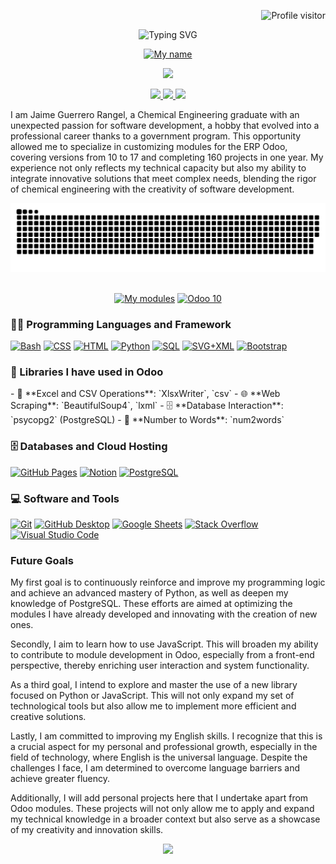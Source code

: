 <!-- Icon and visitor 
  <img src="https://www.codedex.io/_next/image?url=%2Fimages%2Frobot.gif&w=64&q=75"/>
-->
<p align="right"> 
  <img src="https://komarev.com/ghpvc/?username=JaimeGuerreroRangel&label=PROFILE+VIEWS&color=red&style=for-the-badge" alt="Profile visitor" />
</p>
<!-- Grettings -->
<p align="center" >
  <a src="https://git.io/typing-svg"><img src="https://readme-typing-svg.demolab.com?font=Fira+Code&weight=500&size=25&duration=4000&pause=800&color=692DF0&background=9BFF9100&vCenter=true&random=false&width=435&lines=Hola%2C+bienvenidos+a+mi+perfil;Hello%2C+welcome+to+my+profile" alt="Typing SVG" /></a>
</p>
<!-- Name -->
<p align="center">
  <a href="https://git.io/typing-svg"><img src="https://readme-typing-svg.demolab.com?font=Righteous&weight=600&size=35&duration=1&pause=800&color=D22B21&background=9BFF9100&vCenter=true&random=false&width=435&lines=Jaime+Guerrero+Rangel" alt="My name"/>  </a>
</p>
<!-- Logo -->
<p align="center">
  <img src="https://img.shields.io/badge/Odoo-%23E95420.svg?&style=for-the-badge&logo=odoo&logoColor=white"/>
</p>
<!-- Social icons section -->
<p align="center">
  <a href="https://www.linkedin.com/in/jaime-guer/">
    <img src="https://skillicons.dev/icons?i=linkedin" />
  </a>
  <a href="https://discord.com/invite/NUdxtyCj">
    <img src="https://skillicons.dev/icons?i=discord" />
  </a>
  <a href="https://www.instagram.com/jimmy.coder/">
    <img src="https://skillicons.dev/icons?i=instagram" />
  </a>
</p>
<!-- Presetation -->
<p>
  I am Jaime Guerrero Rangel, a Chemical Engineering graduate with an unexpected passion for software development, a hobby that evolved into a professional career thanks to a government program. This opportunity allowed me to specialize in customizing modules for the ERP Odoo, covering versions from 10 to 17 and completing 160 projects in one year. My experience not only reflects my technical capacity but also my ability to integrate innovative solutions that meet complex needs, blending the rigor of chemical engineering with the creativity of software development.
</p>

<!-- Modules -->
<div align="center">
  <img alt="snake eating my contributions" src="https://raw.githubusercontent.com/JaimeGuerreroRangel/JaimeGuerreroRangel/output/github-contribution-grid-snake.svg" />
</div>
<br>
<!-- Modules -->
<p align="center">
  <a href="https://git.io/typing-svg"><img src="https://readme-typing-svg.demolab.com?font=Rakkas&weight=700&size=30&pause=1000&random=false&width=435&lines=My+developed+Odoo+modules." alt="My modules" /></a>
  <a href="https://github.com/JaimeGuerreroRangel/Portafolio_de_trabajo/tree/main">
  <img width="800" src="https://github-readme-stats.vercel.app/api/pin/?username=JaimeGuerreroRangel&repo=Portafolio_de_trabajo&theme=react&bg_color=1F222E&title_color=F85D7F&hide_border=true&icon_color=F8D866&show_icons=false" alt="Odoo 10">
</a>
</p>

<h3>👨‍💻 Programming Languages and Framework</h3>

  <p>
      <a href="https://github.com/search?q=user%3ADenverCoder1+language%3Abash"><img alt="Bash" src="https://img.shields.io/badge/Bash-121011.svg?logo=gnu-bash&logoColor=white"></a>
      <a href="https://github.com/search?q=user%3ADenverCoder1+language%3Acss"><img alt="CSS" src="https://img.shields.io/badge/CSS-1572B6.svg?logo=css3&logoColor=white"></a>
      <a href="https://github.com/search?q=user%3ADenverCoder1+language%3Ahtml"><img alt="HTML" src="https://img.shields.io/badge/HTML-E34F26.svg?logo=html5&logoColor=white"></a>
      <a href="https://github.com/search?q=user%3ADenverCoder1+language%3Apython"><img alt="Python" src="https://img.shields.io/badge/Python-14354C.svg?logo=python&logoColor=white"></a>
      <a href="https://github.com/search?q=user%3ADenverCoder1+language%3Asql"><img alt="SQL" src="https://custom-icon-badges.demolab.com/badge/SQL-025E8C.svg?logo=database&logoColor=white"></a>
      <a href="https://github.com/search?q=user%3ADenverCoder1+language%3Asvg"><img alt="SVG+XML" src="https://img.shields.io/badge/SVG%2BXML-e0982c.svg?logo=svg&logoColor=white"></a>
    <a href="#"><img alt="Bootstrap" src="https://img.shields.io/badge/Bootstrap-7952B3.svg?logo=bootstrap&logoColor=white"></a>
  </p>

<h3>🧰 Libraries I have used in Odoo</h3>
<p>
- 📝 **Excel and CSV Operations**: `XlsxWriter`, `csv`
- 🌐 **Web Scraping**: `BeautifulSoup4`, `lxml`
- 🗄️ **Database Interaction**: `psycopg2` (PostgreSQL)
- 🔢 **Number to Words**: `num2words`
</p>

  <h3>🗄️ Databases and Cloud Hosting</h3>

  <p>
      <a href="#"><img alt="GitHub Pages" src="https://img.shields.io/badge/GitHub%20Pages-327FC7.svg?logo=github&logoColor=white"></a>
      <a href="#"><img alt="Notion" src="https://img.shields.io/badge/Notion-010101.svg?logo=notion&logoColor=white"></a>
      <a href="#"><img alt="PostgreSQL" src ="https://img.shields.io/badge/PostgreSQL-316192.svg?logo=postgresql&logoColor=white"></a>
  </p>

  <h3>💻 Software and Tools</h3>

  <p>
      <a href="#"><img alt="Git" src="https://img.shields.io/badge/Git-F05033.svg?logo=git&logoColor=white"></a>
      <a href="#"><img alt="GitHub Desktop" src="https://img.shields.io/badge/GitHub%20Desktop-8034A9.svg?logo=github&logoColor=white"></a>
      <a href="#"><img alt="Google Sheets" src="https://img.shields.io/badge/Sheets-34A853.svg?logo=google%20sheets&logoColor=white"></a>
      <a href="#"><img alt="Stack Overflow" src="https://img.shields.io/badge/-Stack%20Overflow-FE7A16?logo=stack-overflow&logoColor=white"></a>
      <a href="#"><img alt="Visual Studio Code" src="https://img.shields.io/badge/Visual%20Studio%20Code-0078d7.svg?logo=visual-studio-code&logoColor=white"></a>
  </p>

  <h3>Future Goals</h3>
<p>
My first goal is to continuously reinforce and improve my programming logic and achieve an advanced mastery of Python, as well as deepen my knowledge of PostgreSQL. These efforts are aimed at optimizing the modules I have already developed and innovating with the creation of new ones.
</p>
<p>
Secondly, I aim to learn how to use JavaScript. This will broaden my ability to contribute to module development in Odoo, especially from a front-end perspective, thereby enriching user interaction and system functionality.
</p>
<p>
As a third goal, I intend to explore and master the use of a new library focused on Python or JavaScript. This will not only expand my set of technological tools but also allow me to implement more efficient and creative solutions.
</p>
<p>
Lastly, I am committed to improving my English skills. I recognize that this is a crucial aspect for my personal and professional growth, especially in the field of technology, where English is the universal language. Despite the challenges I face, I am determined to overcome language barriers and achieve greater fluency.
</p>
<p>
Additionally, I will add personal projects here that I undertake apart from Odoo modules. These projects will not only allow me to apply and expand my technical knowledge in a broader context but also serve as a showcase of my creativity and innovation skills.
</p>

<div align="center" display="flex">
  <img src="https://www.codedex.io/images/code-nights/evolved-neutral-dinosaur.gif"/>
</div>
